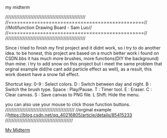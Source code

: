 <hl>my midterm</h1>

///////////////////////////////////////////////////
//===============================================//
//Motifunction Drawing Board - Sam Luo//
//===============================================//
///////////////////////////////////////////////////

Since i tried to finish my first project and it didnt work,
so i try to do another idea.
to be honest, this project are based on a much better work i found on CSDN.bbs
it has much more brushes, more functions(DIY the background) than mine.
i try to add snow on this project but i meet the same problem
that orginal example did(he cant add particle effect as well),
as a result, this work doesnt have a snow fall effect.

Shortcut key:
0-9 : Select colors.
D : Switch between day and night.
B : Switch the brush type.
Space : Play/Pause.
T : Timer tool.
E : Eraser.
C : Clear canvas.
S : Save canvas to PNG file.
L Shift: Hide the menu.

you can also use your mouse to click those function buttons.
////////////////////////////////////////////
//orginal example
//https://blog.csdn.net/qq_40216805/article/details/85415233
///////////////////////////////////////////

<a href="https://sun47451685.github.io/cim540/hw/midterm/index.html">My Midterm </a>

